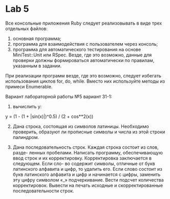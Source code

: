 # Lab 5

Все консольные приложения Ruby следует реализовывать в виде трех
отдельных файлов:
1. основная программа;
2. программа для взаимодействия с пользователем через консоль;
3. программа для автоматического тестирования на основе MiniTest::Unit
или RSpec. Везде, где это возможно, данные для проверки должны
формироваться автоматически по правилам, указанным в задании.

При реализации программ везде, где это возможно, следует избегать
использования циклов for, do, while. Вместо них используйте методы из
примеси Enumerable.

Вариант лабораторной работы №5 вариант 31-1:

1) вычислить y:

y = (1 - (1 + |sin(x)|)^0.5) / (2 + cos**2(x))

2) Дана строка, состоящая из символов латиницы. Необходимо проверить,
образуют ли прописные символы и числа из этой строки палиндром.

3) Дана последовательность строк. Каждая строка состоит из слов, разде-
ленных пробелами. Написать программу, обеспечивающую ввод строк и
их корректировку. Корректировка заключается в следующем. Если сло-
во содержит символы, отличные от букв латинского алфавита и цифр, то
удалить его. Если слово состоит из букв латинского алфавита и цифр и
начинается с цифры, заменить эту цифру символом «_» подчеркивание.
Вести подсчет количества корректировок. Вывести на печать исходные
и скорректированные последовательности строк.
